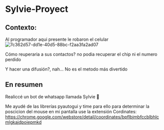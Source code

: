 # Sylvie-Proyect

## Contexto: 

Al programador aqui presente le robaron el celular
![7c362d57-dd1e-40d5-88bc-f2aa3fa2ad07](https://user-images.githubusercontent.com/104222694/178378308-787cdce5-7361-4c2e-b72c-d5997cfbf1a9.jpg)

Cómo reuperaria a sus contactos?
no podia recuperar el chip ni el numero perdido

Y hacer una difusión?, nah... No es el metodo más divertido

## En resumen

Realiccé un bot de whatsapp llamada Sylvie :seedling: 

Me ayudé de las librerías pyautogui y time para ello
para determinar la poscicion del mouse en mi pantalla use la extensión Cordinates: https://chrome.google.com/webstore/detail/coordinates/bpflbjmbfccblbhlcmlgkajdpoiepmkd


